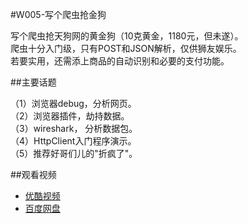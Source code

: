 #W005-写个爬虫抢金狗

写个爬虫抢天狗网的黄金狗（10克黄金，1180元，但未遂）。  
爬虫十分入门级，只有POST和JSON解析，仅供狮友娱乐。  
若要实用，还需添上商品的自动识别和必要的支付功能。

##主要话题

（1）浏览器debug，分析网页。  
（2）浏览器插件，劫持数据。   
（3）wireshark， 分析数据包。  
（4）HttpClient入门程序演示。  
（5）推荐好哥们儿的"折疯了"。  

##观看视频

  * [优酷视频](http://v.youku.com/v_show/id_XODI0ODA4NDIw.html)  
  * [百度网盘](http://pan.baidu.com/share/link?shareid=4181410589&uk=1380913564&fid=584962577855428)
